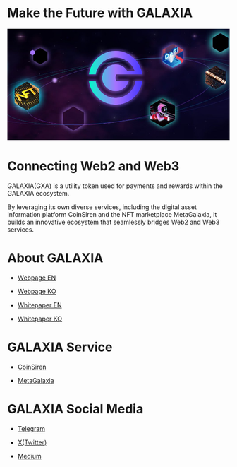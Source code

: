 <h1>Make the Future with GALAXIA</h1>
<img src="https://github.com/GALAXIA-GXA/.github/blob/main/header.png" width="1000">

<h1>Connecting Web2 and Web3</h1>
</big>GALAXIA(GXA) is a utility token used for payments and rewards within the GALAXIA ecosystem.

By leveraging its own diverse services, including the digital asset information platform CoinSiren and the NFT marketplace MetaGalaxia, it builds an innovative ecosystem that seamlessly bridges Web2 and Web3 services.

<h1>About GALAXIA</h1>

- [Webpage EN](https://www.galaxiacoin.io)

- [Webpage KO](https://www.galaxiacoin.io/index_kr.html)
  
- [Whitepaper EN](https://www.galaxiacoin.io/assets/doc/galaxia-whitepaper-eng_v1.4.pdf)
  
- [Whitepaper KO](https://www.galaxiacoin.io/assets/doc/galaxia-whitepaper-kor_v1.4.pdf)

<h1>GALAXIA Service</h1>

- [CoinSiren](https://coinsiren.io/)

- [MetaGalaxia](https://metagalaxia.com/)


<h1>GALAXIA Social Media</h1>

- [Telegram](https://t.me/GXACommunity)

- [X(Twitter)](https://x.com/GXA_galaxia)
  
- [Medium](https://medium.com/@Galaxiacoin.io)
  
